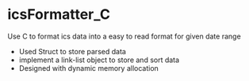 # icsFormatter_C
Use C to format ics data into a easy to read format for given date range

- Used Struct to store parsed data
- implement a link-list object to store and sort data
- Designed with dynamic memory allocation
